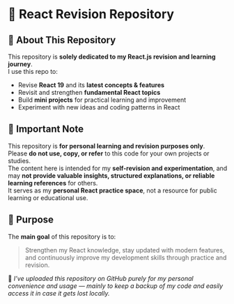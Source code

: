 # 🧠 React Revision Repository

## 📌 About This Repository
This repository is **solely dedicated to my React.js revision and learning journey**.  
I use this repo to:

- Revise **React 19** and its **latest concepts & features**
- Revisit and strengthen **fundamental React topics**
- Build **mini projects** for practical learning and improvement
- Experiment with new ideas and coding patterns in React

## 🚫 Important Note
This repository is **for personal learning and revision purposes only**.  
Please **do not use, copy, or refer** to this code for your own projects or studies.  
The content here is intended for my **self-revision and experimentation**, and may **not provide valuable insights, structured explanations, or reliable learning references** for others.  
It serves as my **personal React practice space**, not a resource for public learning or educational use.  

## 🎯 Purpose
The **main goal** of this repository is to:  
> Strengthen my React knowledge, stay updated with modern features, and continuously improve my development skills through practice and revision.

💾 *I’ve uploaded this repository on GitHub purely for my personal convenience and usage — mainly to keep a backup of my code and easily access it in case it gets lost locally.*
